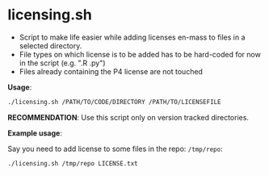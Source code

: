 # licensing.sh

- Script to make life easier while adding licenses en-mass to files in a selected directory. 
- File types on which license is to be added has to be hard-coded for now in the script (e.g. ".R .py")
- Files already containing the P4 license are not touched

**Usage**:

```sh
./licensing.sh /PATH/TO/CODE/DIRECTORY /PATH/TO/LICENSEFILE
```

**RECOMMENDATION**: Use this script only on version tracked directories.


**Example usage**:

Say you need to add license to some files in the repo: `/tmp/repo`:

```sh
./licensing.sh /tmp/repo LICENSE.txt
```
